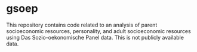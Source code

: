 # gsoep
This repository contains code related to an analysis of parent socioeconomic resources, personality, and adult socioeconomic resources using Das Sozio-oekonomische Panel data. This is not publicly available data.